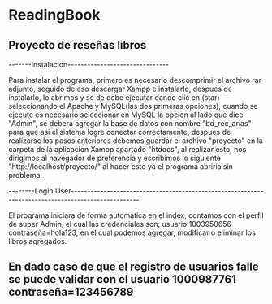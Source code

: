 # ReadingBook
Proyecto de reseñas libros 
---------------------------------------------------------------------------------------------------------------------------------------------------------
-------Instalacion-------------------------------

Para instalar el programa, primero es necesario descomprimir el archivo rar adjunto, seguido de eso descargar Xampp e instalarlo, despues de instalarlo, lo abrimos y se de debe ejecutar dando clic en (star) seleccionando el Apache y MySQL(las dos primeras opciones), cuando se ejecute es necesario seleccionar en MySQL la opcion al lado que dice "Admin", se debera agregar la base de datos con nombre "bd_rec_arias" para que asi el sistema logre conectar correctamente, despues de realizarse los pasos anteriores debemos guardar el archivo "proyecto" en la carpeta de la aplicacion Xampp apartado "htdocs", al realizar esto, nos dirigimos al navegador de preferencia y escribimos lo siguiente "http://localhost/proyecto/" al hacer esto ya el programa abriria sin problema.


--------Login User---------------------------------------------------------------------------------------------------

El programa iniciara de forma automatica en el index, contamos con el perfil de super Admin, el cual las credenciales son; usuario 1003950656 contraseña=hola123, en el cual podemos agregar, modificar o eliminar los libros agregados.

En dado caso de que el registro de usuarios falle se puede validar con el usuario 1000987761 contraseña=123456789
--------------------------------------------------------------------------------------------------------------------



